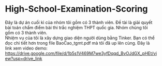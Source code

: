 # High-School-Examination-Scoring
Đây là dự án cuối kì của nhóm tôi gồm có 3 thành viên. Đề tài là giải quyết bài toán chấm điểm bài thi trắc nghiệm THPT quốc gia. Nhóm chúng tôi gồm có 3 thành viên.   
Nhiệm vụ của tôi là xây dựng giao diện người dùng bằng Tinker. Bạn có thể đọc chi tiết hơn trong file BaoCao_tgmt.pdf mà tôi đã up lên cùng. 
Đây là link xem video demo: https://drive.google.com/file/d/1b5s1V469M7we3yfDqqd_BvOJdGX_pHEt/view?usp=drive_link
